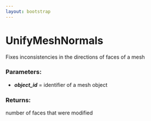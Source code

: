 ```yaml
---
layout: bootstrap
---
```


# UnifyMeshNormals

Fixes inconsistencies in the directions of faces of a mesh
          

### Parameters:

- ***object_id*** = identifier of a mesh object
        

### Returns:


number of faces that were modified
        


